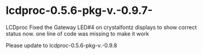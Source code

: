 lcdproc-0.5.6-pkg-v.-0.9.7-
===========================

LCDproc
Fixed the Gateway LED#4 on crystalfontz displays to show correct status now.  one line of code was missing to make it work


Please update to lcdproc-0.5.6-pkg-v.-0.9.8
